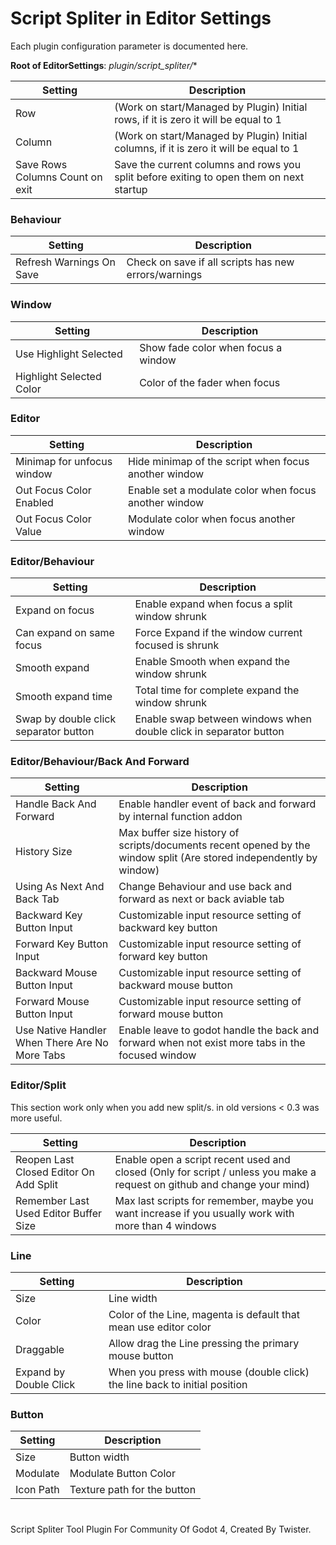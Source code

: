 # Script Spliter in Editor Settings
Each plugin configuration parameter is documented here.

**Root of EditorSettings**: *plugin/script_spliter/**

|  Setting  | Description  |
| ------------ | ------------ |
|  Row | (Work on start/Managed by Plugin) Initial rows, if it is zero it will be equal to 1 |
| Column  |  (Work on start/Managed by Plugin) Initial columns, if it is zero it will be equal to 1 |
| Save Rows Columns Count on exit  |  Save the current columns and rows you split before exiting to open them on next startup |

### Behaviour
|  Setting  | Description  |
| ------------ | ------------ |
| Refresh Warnings On Save | Check on save if all scripts has new errors/warnings|

### Window
|  Setting  | Description  |
| ------------ | ------------ |
| Use Highlight Selected | Show fade color when focus a window|
| Highlight Selected Color | Color of the fader when focus |

### Editor
|  Setting  | Description  |
| ------------ | ------------ |
| Minimap for unfocus window | Hide minimap of the script when focus another window |
| Out Focus Color Enabled | Enable set a modulate color when focus another window |
| Out Focus Color Value | Modulate color when focus another window |

### Editor/Behaviour
|  Setting  | Description  |
| ------------ | ------------ |
| Expand on focus | Enable expand when focus a split window shrunk |
| Can expand on same focus | Force Expand if the window current focused is shrunk |
| Smooth expand | Enable Smooth when expand the window shrunk |
| Smooth expand time| Total time for complete expand the window shrunk|
| Swap by double click separator button | Enable swap between windows when double click in separator button |

### Editor/Behaviour/Back And Forward
|  Setting  | Description  |
| ------------ | ------------ |
| Handle Back And Forward | Enable handler event of back and forward by internal function addon |
| History Size | Max buffer size history of scripts/documents recent opened by the window split (Are stored independently by window)
| Using As Next And Back Tab| Change Behaviour and use back and forward as next or back aviable tab |
| Backward Key Button Input| Customizable input resource setting of backward key button |
| Forward Key Button Input| Customizable input resource setting of forward key button |
| Backward Mouse Button Input| Customizable input resource setting of backward mouse button |
| Forward Mouse Button Input| Customizable input resource setting of forward mouse button |
| Use Native Handler When There Are No More Tabs| Enable leave to godot handle the back and forward when not exist more tabs in the focused window |

### Editor/Split
This section work only when you add new split/s.
in old versions < 0.3 was more useful.

|  Setting  | Description  |
| ------------ | ------------ |
| Reopen Last Closed Editor On Add Split | Enable open a script recent used and closed (Only for script / unless you make a request on github and change your mind)|
| Remember Last Used Editor Buffer Size | Max last scripts for remember, maybe you want increase if you usually work with more than 4 windows |


### Line
|  Setting  | Description  |
| ------------ | ------------ |
| Size | Line width  |
| Color | Color of the Line, magenta is default that mean use editor color  |
| Draggable | Allow drag the Line pressing the primary mouse button |
| Expand by Double Click | When you press with mouse (double click) the line back to initial position |

### Button
|  Setting  | Description  |
| ------------ | ------------ |
| Size | Button width  |
| Modulate | Modulate Button Color  |
| Icon Path | Texture path for the button  |
# 
Script Spliter Tool Plugin For Community Of Godot 4, Created By Twister.
